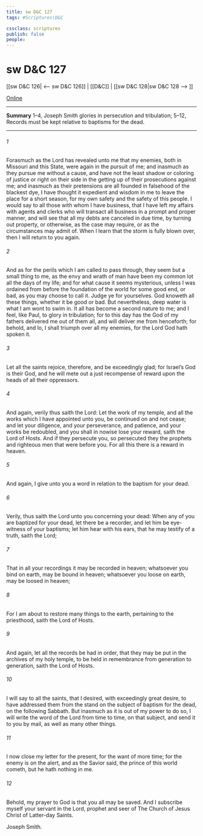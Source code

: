```yaml
---
title: sw D&C 127
tags: #Scriptures\D&C

cssclass: scriptures
publish: false
people:
---
```


# sw D&C 127
[[sw D&C 126| <-- sw D&C 126]] | [[D&C]] | [[sw D&C 128|sw D&C 128 --> ]]

[Online](https://churchofjesuschrist.org/study/scriptures/dc-testament/dc/127?lang=eng)

---
__Summary__
1–4, Joseph Smith glories in persecution and tribulation; 5–12, Records must be kept relative to baptisms for the dead.

---
###### 1 
Forasmuch as the Lord has revealed unto me that my enemies, both in Missouri and this State, were again in the pursuit of me; and inasmuch as they pursue me without a cause, and have not the least shadow or coloring of justice or right on their side in the getting up of their prosecutions against me; and inasmuch as their pretensions are all founded in falsehood of the blackest dye, I have thought it expedient and wisdom in me to leave the place for a short season, for my own safety and the safety of this people. I would say to all those with whom I have business, that I have left my affairs with agents and clerks who will transact all business in a prompt and proper manner, and will see that all my debts are canceled in due time, by turning out property, or otherwise, as the case may require, or as the circumstances may admit of. When I learn that the storm is fully blown over, then I will return to you again.

###### 2 
And as for the perils which I am called to pass through, they seem but a small thing to me, as the envy and wrath of man have been my common lot all the days of my life; and for what cause it seems mysterious, unless I was ordained from before the foundation of the world for some good end, or bad, as you may choose to call it. Judge ye for yourselves. God knoweth all these things, whether it be good or bad. But nevertheless, deep water is what I am wont to swim in. It all has become a second nature to me; and I feel, like Paul, to glory in tribulation; for to this day has the God of my fathers delivered me out of them all, and will deliver me from henceforth; for behold, and lo, I shall triumph over all my enemies, for the Lord God hath spoken it.

###### 3 
Let all the saints rejoice, therefore, and be exceedingly glad; for Israel’s God is their God, and he will mete out a just recompense of reward upon the heads of all their oppressors.

###### 4 
And again, verily thus saith the Lord: Let the work of my temple, and all the works which I have appointed unto you, be continued on and not cease; and let your diligence, and your perseverance, and patience, and your works be redoubled, and you shall in nowise lose your reward, saith the Lord of Hosts. And if they persecute you, so persecuted they the prophets and righteous men that were before you. For all this there is a reward in heaven.

###### 5 
And again, I give unto you a word in relation to the baptism for your dead.

###### 6 
Verily, thus saith the Lord unto you concerning your dead: When any of you are baptized for your dead, let there be a recorder, and let him be eye-witness of your baptisms; let him hear with his ears, that he may testify of a truth, saith the Lord;

###### 7 
That in all your recordings it may be recorded in heaven; whatsoever you bind on earth, may be bound in heaven; whatsoever you loose on earth, may be loosed in heaven;

###### 8 
For I am about to restore many things to the earth, pertaining to the priesthood, saith the Lord of Hosts.

###### 9 
And again, let all the records be had in order, that they may be put in the archives of my holy temple, to be held in remembrance from generation to generation, saith the Lord of Hosts.

###### 10 
I will say to all the saints, that I desired, with exceedingly great desire, to have addressed them from the stand on the subject of baptism for the dead, on the following Sabbath. But inasmuch as it is out of my power to do so, I will write the word of the Lord from time to time, on that subject, and send it to you by mail, as well as many other things.

###### 11 
I now close my letter for the present, for the want of more time; for the enemy is on the alert, and as the Savior said, the prince of this world cometh, but he hath nothing in me.

###### 12 
Behold, my prayer to God is that you all may be saved. And I subscribe myself your servant in the Lord, prophet and seer of The Church of Jesus Christ of Latter-day Saints.

Joseph Smith.

